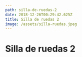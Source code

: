 ```yaml
---
path: silla-de-ruedas-2
date: 2018-12-26T00:29:42.625Z
title: Silla de ruedas 2
image: /assets/silla-ruedas.jpeg
---
```

# Silla de ruedas 2

